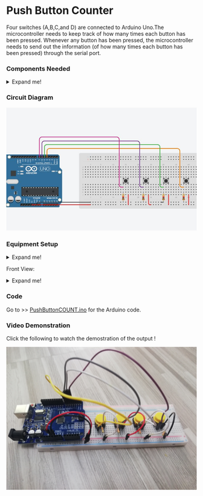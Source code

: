 # Push Button Counter

Four switches (A,B,C,and D) are connected to Arduino Uno.The microcontroller needs to keep track of how many times each button has been pressed. Whenever any button has been pressed, the microcontroller needs to send out the information (of how many times each button has been pressed) through the serial port.

### Components Needed
<details>
<summary>Expand me!</summary>
<br>
 
 1. Arduino Uno Board
 1. Jumper Wire
 1. Push Button     x 4
 1. 1 kΩ Resistors  x 4
   
 </details>

### Circuit Diagram
![Circuit Diagram](https://github.com/AimanCheong/MCTE_4342_Embedded_System_Design/blob/main/Weekly%20Assessments%20and%20Exercises/Week%204/Exercise%208/Circuit%20Diagram.JPG)

### Equipment Setup

<details>
<summary>Expand me!</summary>
<br>
 
Top View:
![Top View](https://github.com/AimanCheong/MCTE_4342_Embedded_System_Design/blob/main/Weekly%20Assessments%20and%20Exercises/Week%204/Exercise%208/Equipment%20Setup%20Top.jpg)

</details>

Front View:

<details>
<summary>Expand me!</summary>
<br>
 
![Front View](https://github.com/AimanCheong/MCTE_4342_Embedded_System_Design/blob/main/Weekly%20Assessments%20and%20Exercises/Week%204/Exercise%208/Equipment%20Setup%20Front.jpg)

</details>

### Code
Go to >> [PushButtonCOUNT.ino](https://github.com/AimanCheong/MCTE_4342_Embedded_System_Design/blob/main/Weekly%20Assessments%20and%20Exercises/Week%204/Exercise%208/PushButtonCOUNT.ino) for the Arduino code.

### Video Demonstration
Click the following to watch the demostration of the output !

[![Video_Demostration](https://github.com/AimanCheong/MCTE_4342_Embedded_System_Design/blob/main/Weekly%20Assessments%20and%20Exercises/Week%204/Exercise%208/Equipment%20Setup%20Front.jpg)](https://youtu.be/t_1WMhlbNj8)


